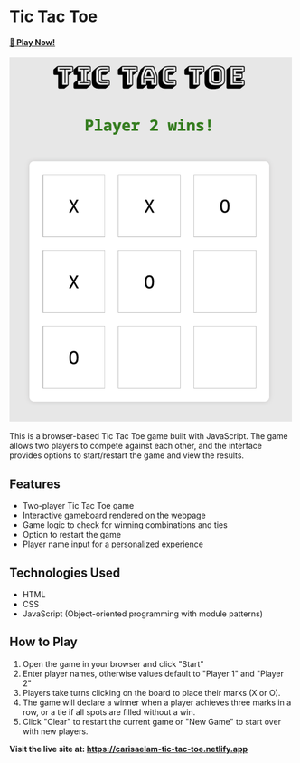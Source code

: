 # Tic Tac Toe

#### [🔗 Play Now!](https://carisaelam-tic-tac-toe.netlify.app)

<img src="tic-tac-toe-preview.png" alt="tic-tac-toe board" width="500"/>

This is a browser-based Tic Tac Toe game built with JavaScript. The game allows two players to compete against each other, and the interface provides options to start/restart the game and view the results.

## Features

- Two-player Tic Tac Toe game
- Interactive gameboard rendered on the webpage
- Game logic to check for winning combinations and ties
- Option to restart the game
- Player name input for a personalized experience

## Technologies Used

- HTML
- CSS
- JavaScript (Object-oriented programming with module patterns)

## How to Play

1. Open the game in your browser and click "Start"
2. Enter player names, otherwise values default to "Player 1" and "Player 2"
3. Players take turns clicking on the board to place their marks (X or O).
4. The game will declare a winner when a player achieves three marks in a row, or a tie if all spots are filled without a win.
5. Click "Clear" to restart the current game or "New Game" to start over with new players.

**Visit the live site at: https://carisaelam-tic-tac-toe.netlify.app**
